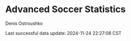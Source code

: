 # Advanced Soccer Statistics
Denis Ostroushko

<!-- gfm -->

Last successful data update: 2024-11-24 22:27:08 CST
